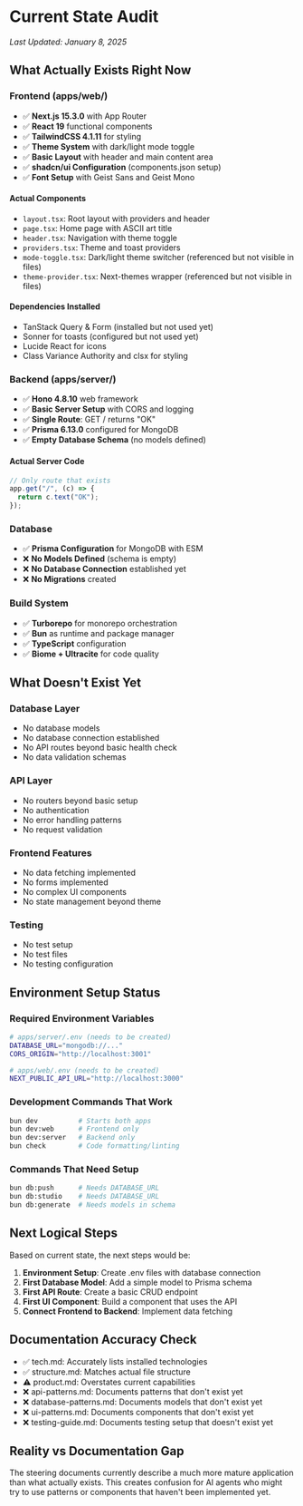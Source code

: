 # Current State Audit

*Last Updated: January 8, 2025*

## What Actually Exists Right Now

### Frontend (apps/web/)
- ✅ **Next.js 15.3.0** with App Router
- ✅ **React 19** functional components
- ✅ **TailwindCSS 4.1.11** for styling
- ✅ **Theme System** with dark/light mode toggle
- ✅ **Basic Layout** with header and main content area
- ✅ **shadcn/ui Configuration** (components.json setup)
- ✅ **Font Setup** with Geist Sans and Geist Mono

#### Actual Components
- `layout.tsx`: Root layout with providers and header
- `page.tsx`: Home page with ASCII art title
- `header.tsx`: Navigation with theme toggle
- `providers.tsx`: Theme and toast providers
- `mode-toggle.tsx`: Dark/light theme switcher (referenced but not visible in files)
- `theme-provider.tsx`: Next-themes wrapper (referenced but not visible in files)

#### Dependencies Installed
- TanStack Query & Form (installed but not used yet)
- Sonner for toasts (configured but not used yet)
- Lucide React for icons
- Class Variance Authority and clsx for styling

### Backend (apps/server/)
- ✅ **Hono 4.8.10** web framework
- ✅ **Basic Server Setup** with CORS and logging
- ✅ **Single Route**: GET / returns "OK"
- ✅ **Prisma 6.13.0** configured for MongoDB
- ✅ **Empty Database Schema** (no models defined)

#### Actual Server Code
```typescript
// Only route that exists
app.get("/", (c) => {
  return c.text("OK");
});
```

### Database
- ✅ **Prisma Configuration** for MongoDB with ESM
- ❌ **No Models Defined** (schema is empty)
- ❌ **No Database Connection** established yet
- ❌ **No Migrations** created

### Build System
- ✅ **Turborepo** for monorepo orchestration
- ✅ **Bun** as runtime and package manager
- ✅ **TypeScript** configuration
- ✅ **Biome + Ultracite** for code quality

## What Doesn't Exist Yet

### Database Layer
- No database models
- No database connection established
- No API routes beyond basic health check
- No data validation schemas

### API Layer
- No routers beyond basic setup
- No authentication
- No error handling patterns
- No request validation

### Frontend Features
- No data fetching implemented
- No forms implemented
- No complex UI components
- No state management beyond theme

### Testing
- No test setup
- No test files
- No testing configuration

## Environment Setup Status

### Required Environment Variables
```bash
# apps/server/.env (needs to be created)
DATABASE_URL="mongodb://..."
CORS_ORIGIN="http://localhost:3001"

# apps/web/.env (needs to be created)
NEXT_PUBLIC_API_URL="http://localhost:3000"
```

### Development Commands That Work
```bash
bun dev          # Starts both apps
bun dev:web      # Frontend only
bun dev:server   # Backend only
bun check        # Code formatting/linting
```

### Commands That Need Setup
```bash
bun db:push      # Needs DATABASE_URL
bun db:studio    # Needs DATABASE_URL
bun db:generate  # Needs models in schema
```

## Next Logical Steps

Based on current state, the next steps would be:

1. **Environment Setup**: Create .env files with database connection
2. **First Database Model**: Add a simple model to Prisma schema
3. **First API Route**: Create a basic CRUD endpoint
4. **First UI Component**: Build a component that uses the API
5. **Connect Frontend to Backend**: Implement data fetching

## Documentation Accuracy Check

- ✅ tech.md: Accurately lists installed technologies
- ✅ structure.md: Matches actual file structure
- ⚠️ product.md: Overstates current capabilities
- ❌ api-patterns.md: Documents patterns that don't exist yet
- ❌ database-patterns.md: Documents models that don't exist yet
- ❌ ui-patterns.md: Documents components that don't exist yet
- ❌ testing-guide.md: Documents testing setup that doesn't exist yet

## Reality vs Documentation Gap

The steering documents currently describe a much more mature application than what actually exists. This creates confusion for AI agents who might try to use patterns or components that haven't been implemented yet.